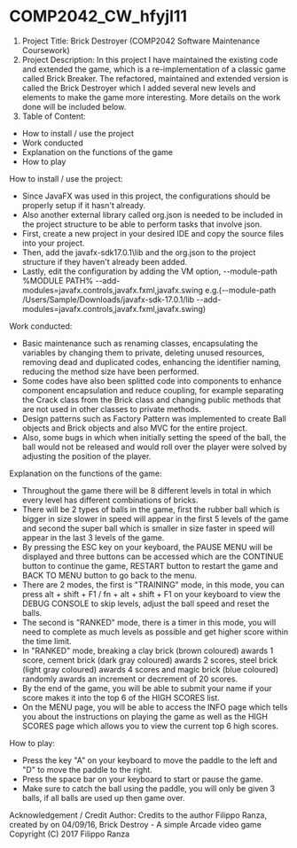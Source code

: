 # COMP2042_CW_hfyjl11
1. Project Title: Brick Destroyer (COMP2042 Software Maintenance Coursework)
2. Project Description: In this project I have maintained the existing code and extended the game, which is a re-implementation of a classic game called Brick Breaker. The refactored, maintained and extended version is called the Brick Destroyer which I added several new levels and elements to make the game more interesting. More details on the work done will be included below.
3. Table of Content:
- How to install / use the project
- Work conducted
- Explanation on the functions of the game
- How to play

How to install / use the project:
- Since JavaFX was used in this project, the configurations should be properly setup if it hasn't already.
- Also another external library called org.json is needed to be included in the project structure to be able to perform tasks that involve json.
- First, create a new project in your desired IDE and copy the source files into your project.
- Then, add the javafx-sdk17.0.1\lib and the org.json to the project structure if they haven't already been added.
- Lastly, edit the configuration by adding the VM option, --module-path %MODULE PATH% --add-modules=javafx.controls,javafx.fxml,javafx.swing e.g.(--module-path /Users/Sample/Downloads/javafx-sdk-17.0.1/lib --add-modules=javafx.controls,javafx.fxml,javafx.swing)

Work conducted:
- Basic maintenance such as  renaming classes, encapsulating the variables by changing them to private, deleting unused resources, removing dead and duplicated codes, enhancing the identifier naming, reducing the method size have been performed.
- Some codes have also been splitted code into components to enhance component encapsulation and reduce coupling, for example separating the Crack class from the Brick class and changing public methods that are not used in other classes to private methods.
- Design patterns such as Factory Pattern was implemented to create Ball objects and Brick objects and also MVC for the entire project.
- Also, some bugs in which when initially setting the speed of the ball, the ball would not be released and would roll over the player were solved by adjusting the position of the player.

Explanation on the functions of the game:
- Throughout the game there will be 8 different levels in total in which every level has different combinations of bricks.
- There will be 2 types of balls in the game, first the rubber ball which is bigger in size slower in speed will appear in the first 5 levels of the game and second the super ball which is smaller in size faster in speed will appear in the last 3 levels of the game.
- By pressing the ESC key on your keyboard, the PAUSE MENU will be displayed and three buttons can be accessed which are the CONTINUE button to continue the game, RESTART button to restart the game and BACK TO MENU button to go back to the menu.
- There are 2 modes, the first is "TRAINING" mode, in this mode, you can press alt + shift + F1 / fn + alt + shift + F1 on your keyboard to view the DEBUG CONSOLE to skip levels, adjust the ball speed and reset the balls.
- The second is "RANKED" mode, there is a timer in this mode, you will need to complete as much levels as possible and get higher score within the time limit.
- In "RANKED" mode, breaking a clay brick (brown coloured) awards 1 score, cement brick (dark gray coloured) awards 2 scores, steel brick (light gray coloured) awards 4 scores and magic brick (blue coloured) randomly awards an increment or decrement of 20 scores.
- By the end of the game, you will be able to submit your name if your score makes it into the top 6 of the HIGH SCORES list.
- On the MENU page, you will be able to access the INFO page which tells you about the instructions on playing the game as well as the HIGH SCORES page which allows you to view the current top 6 high scores.

How to play:
- Press the key "A" on your keyboard to move the paddle to the left and "D" to move the paddle to the right.
- Press the space bar on your keyboard to start or pause the game.
- Make sure to catch the ball using the paddle, you will only be given 3 balls, if all balls are used up then game over.

Acknowledgement / Credit Author: Credits to the author Filippo Ranza, created by on 04/09/16, Brick Destroy - A simple Arcade video game Copyright (C) 2017 Filippo Ranza
